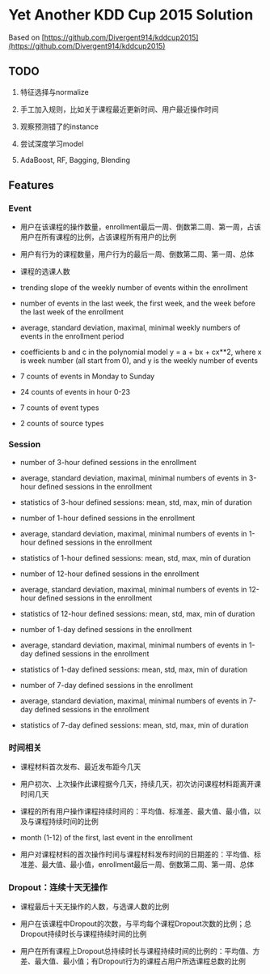 # Yet Another KDD Cup 2015 Solution


Based on [https://github.com/Divergent914/kddcup2015](https://github.com/Divergent914/kddcup2015)


## TODO

1. 特征选择与normalize

2. 手工加入规则，比如关于课程最近更新时间、用户最近操作时间

3. 观察预测错了的instance

4. 尝试深度学习model

5. AdaBoost, RF, Bagging, Blending


## Features

### Event

+ 用户在该课程的操作数量，enrollment最后一周、倒数第二周、第一周，占该用户在所有课程的比例，占该课程所有用户的比例

+ 用户有行为的课程数量，用户行为的最后一周、倒数第二周、第一周、总体

+ 课程的选课人数

+ trending slope of the weekly number of events within the enrollment

+ number of events in the last week, the first week, and the week before the
last week of the enrollment

+ average, standard deviation, maximal, minimal weekly numbers of events
in the enrollment period

+ coefficients b and c in the polynomial model y = a + bx + cx**2, where x
is week number (all start from 0), and y is the weekly number of events

+ 7 counts of events in Monday to Sunday

+ 24 counts of events in hour 0-23

+ 7 counts of event types

+ 2 counts of source types


### Session

+ number of 3-hour defined sessions in the enrollment

+ average, standard deviation, maximal, minimal numbers of events in 3-hour
defined sessions in the enrollment

+ statistics of 3-hour defined sessions: mean, std, max, min of duration

+ number of 1-hour defined sessions in the enrollment

+ average, standard deviation, maximal, minimal numbers of events in 1-hour
defined sessions in the enrollment

+ statistics of 1-hour defined sessions: mean, std, max, min of duration

+ number of 12-hour defined sessions in the enrollment

+ average, standard deviation, maximal, minimal numbers of events in 12-hour
defined sessions in the enrollment

+ statistics of 12-hour defined sessions: mean, std, max, min of duration

+ number of 1-day defined sessions in the enrollment

+ average, standard deviation, maximal, minimal numbers of events in 1-day
defined sessions in the enrollment

+ statistics of 1-day defined sessions: mean, std, max, min of duration

+ number of 7-day defined sessions in the enrollment

+ average, standard deviation, maximal, minimal numbers of events in 7-day
defined sessions in the enrollment

+ statistics of 7-day defined sessions: mean, std, max, min of duration


### 时间相关

+ 课程材料首次发布、最近发布距今几天

+ 用户初次、上次操作此课程据今几天，持续几天，初次访问课程材料距离开课时间几天

+ 课程的所有用户操作课程持续时间的：平均值、标准差、最大值、最小值，以及与课程持续时间的比例

+ month (1-12) of the first, last event in the enrollment

+ 用户对课程材料的首次操作时间与课程材料发布时间的日期差的：平均值、标准差、最大值、最小值，enrollment最后一周、倒数第二周、第一周、总体


### Dropout：连续十天无操作

+ 课程最后十天无操作的人数，与选课人数的比例

+ 用户在该课程中Dropout的次数，与平均每个课程Dropout次数的比例；总Dropout持续时长与课程持续时间的比例

+ 用户在所有课程上Dropout总持续时长与课程持续时间的比例的：平均值、方差、最大值、最小值；有Dropout行为的课程占用户所选课程总数的比例
